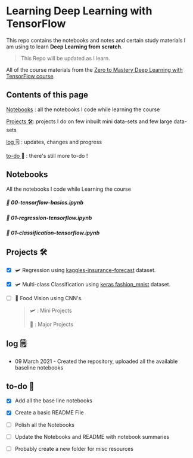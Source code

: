 # Learning Deep Learning with TensorFlow

This repo contains the notebooks and notes and certain study materials I am using to learn **Deep Learning from scratch**.

> This Repo will be updated as I learn.

All of the course materials from the [Zero to Mastery Deep Learning with TensorFlow course](https://dbourke.link/ZTMTFcourse).

## Contents of this page

[Notebooks](https://github.com/gauravreddy08/deep-learning-tensorflow/#notebooks) : all the notebooks I code while learning the course

[Projects 🛠](https://github.com/gauravreddy08/deep-learning-tensorflow/#projects-): projects I do on few inbuilt mini data-sets and few large data-sets

[log ](https://github.com/gauravreddy08/deep-learning-tensorflow/#log-spiral_notepad):spiral_notepad: : updates, changes and progress

[to-do ](https://github.com/gauravreddy08/deep-learning-tensorflow/#to-do-dart):dart: : there's still more to-do !

## Notebooks 

All the notebooks I code while Learning the course

##### 📖 00-tensorflow-basics.ipynb

##### 📖 01-regression-tensorflow.ipynb

##### 📖 01-classification-tensorflow.ipynb

## Projects 🛠

- [x] 🛩️ Regression using [kaggles-insurance-forecast](https://www.kaggle.com/mirichoi0218/insurance) dataset.

- [x] 🛩️ Multi-class Classification using [keras fashion_mnist](https://www.tensorflow.org/tutorials/keras/classification) dataset.

- [ ] :rocket: Food Vision using CNN's.


  > 🛩️ : Mini Projects
  >
  > :rocket: : Major Projects

## log :spiral_notepad:

* 09 March 2021 - Created the repository, uploaded all the available baseline notebooks

## to-do :dart:

- [x] Add all the base line notebooks
- [x] Create a basic README File
- [ ] Polish all the Notebooks

- [ ] Update the Notebooks and README with notebook summaries
- [ ] Probably create a new folder for misc resources

